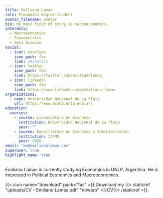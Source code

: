 ```yaml
---
title: Emiliano Lamas
role: Economics degree student
avatar_filename: avatar
bio: My main field of study is macroeconomics.
interests:
  - Macroeconomics
  - Econometrics
  - Data Science
social:
  - icon: envelope
    icon_pack: fas
    link: /#contact
  - icon: twitter
    icon_pack: fab
    link: https://twitter.com/emilianolamas_
  - icon: linkedin
    icon_pack: fab
    link: https://www.linkedin.com/emiliano-lamas
organizations:
  - name: Universidad Nacional de La Plata
    url: https://www.econo.unlp.edu.ar/
education:
  courses:
    - course: Licenciatura en Economía
      institution: Universidad Nacional de La Plata
      year: ""
    - course: Bachillerato en Economía y Administración
      institution: IJSMO
      year: 2020
email: "me@emilianolamas.com"
superuser: true
highlight_name: true
---
```

Emiliano Lamas is currently studying Economics in UNLP, Argentina. He is interested in Political Economics and Macroeconomics.

{{< icon name="download" pack="fas" >}} Download my {{< staticref "uploads/CV - Emiliano Lamas.pdf" "newtab" >}}CV{{< /staticref >}}.